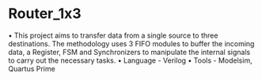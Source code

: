 # Router_1x3
• This project aims to transfer data from a single source to three destinations. The methodology uses 3 FIFO modules to buffer the incoming data, a Register, FSM and Synchronizers to manipulate the internal signals to carry out the necessary tasks. • Language - Verilog • Tools - Modelsim, Quartus Prime
